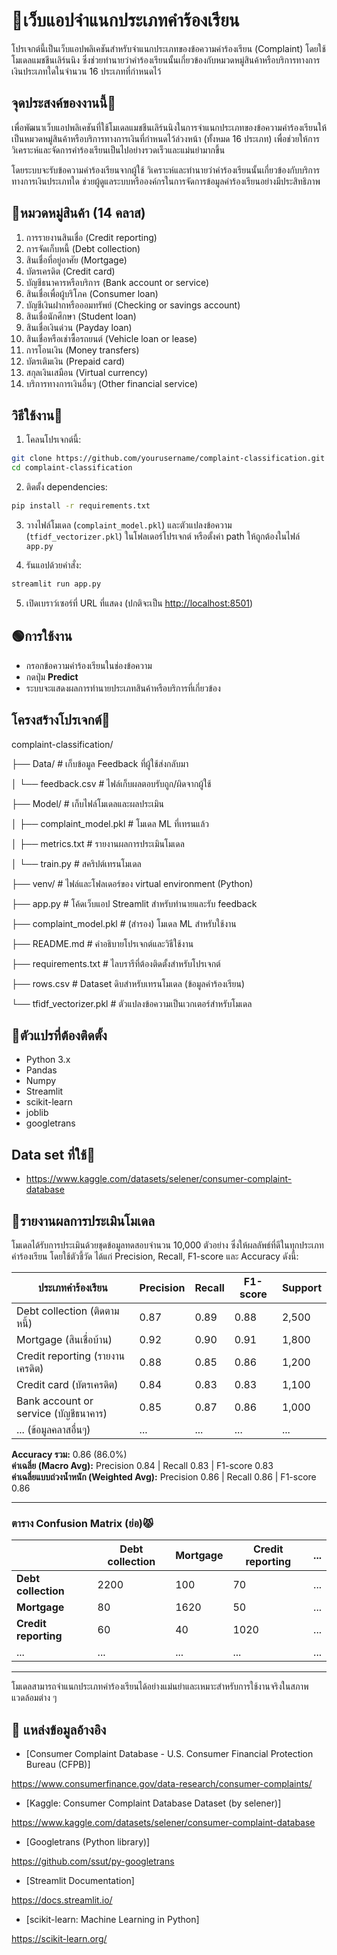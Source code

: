 # 🌼เว็บแอปจำแนกประเภทคำร้องเรียน

โปรเจกต์นี้เป็นเว็บแอปพลิเคชันสำหรับจำแนกประเภทของข้อความคำร้องเรียน (Complaint) โดยใช้โมเดลแมชชีนเลิร์นนิง ซึ่งช่วยทำนายว่าคำร้องเรียนนั้นเกี่ยวข้องกับหมวดหมู่สินค้าหรือบริการทางการเงินประเภทใดในจำนวน 16 ประเภทที่กำหนดไว้

## จุดประสงค์ของงานนี้🌻

เพื่อพัฒนาเว็บแอปพลิเคชันที่ใช้โมเดลแมชชีนเลิร์นนิงในการจำแนกประเภทของข้อความคำร้องเรียนให้เป็นหมวดหมู่สินค้าหรือบริการทางการเงินที่กำหนดไว้ล่วงหน้า (ทั้งหมด 16 ประเภท) เพื่อช่วยให้การวิเคราะห์และจัดการคำร้องเรียนเป็นไปอย่างรวดเร็วและแม่นยำมากขึ้น

โดยระบบจะรับข้อความคำร้องเรียนจากผู้ใช้ วิเคราะห์และทำนายว่าคำร้องเรียนนั้นเกี่ยวข้องกับบริการทางการเงินประเภทใด ช่วยผู้ดูแลระบบหรือองค์กรในการจัดการข้อมูลคำร้องเรียนอย่างมีประสิทธิภาพ

## 🎏หมวดหมู่สินค้า (14 คลาส)

1. การรายงานสินเชื่อ (Credit reporting)  
2. การจัดเก็บหนี้ (Debt collection)  
3. สินเชื่อที่อยู่อาศัย (Mortgage)  
4. บัตรเครดิต (Credit card)  
5. บัญชีธนาคารหรือบริการ (Bank account or service)  
6. สินเชื่อเพื่อผู้บริโภค (Consumer loan)  
7. บัญชีเงินฝากหรือออมทรัพย์ (Checking or savings account)  
8. สินเชื่อนักศึกษา (Student loan)  
9. สินเชื่อเงินด่วน (Payday loan)  
10. สินเชื่อหรือเช่าซื้อรถยนต์ (Vehicle loan or lease)  
11. การโอนเงิน (Money transfers)  
12. บัตรเติมเงิน (Prepaid card)  
13. สกุลเงินเสมือน (Virtual currency)  
14. บริการทางการเงินอื่นๆ (Other financial service)  


## วิธีใช้งาน💖

1. โคลนโปรเจกต์นี้:

```bash
git clone https://github.com/yourusername/complaint-classification.git
cd complaint-classification
````

2. ติดตั้ง dependencies:

```bash
pip install -r requirements.txt
```

3. วางไฟล์โมเดล (`complaint_model.pkl`) และตัวแปลงข้อความ (`tfidf_vectorizer.pkl`) ในโฟลเดอร์โปรเจกต์ หรือตั้งค่า path ให้ถูกต้องในไฟล์ `app.py`

4. รันแอปด้วยคำสั่ง:

```bash
streamlit run app.py
```

5. เปิดเบราว์เซอร์ที่ URL ที่แสดง (ปกติจะเป็น [http://localhost:8501](http://localhost:8501))

## 🟢การใช้งาน

* กรอกข้อความคำร้องเรียนในช่องข้อความ
* กดปุ่ม **Predict**
* ระบบจะแสดงผลการทำนายประเภทสินค้าหรือบริการที่เกี่ยวข้อง

## โครงสร้างโปรเจกต์🍒

complaint-classification/

├── Data/ # เก็บข้อมูล Feedback ที่ผู้ใช้ส่งกลับมา

│ └── feedback.csv # ไฟล์เก็บผลตอบรับถูก/ผิดจากผู้ใช้

├── Model/ # เก็บไฟล์โมเดลและผลประเมิน

│ ├── complaint_model.pkl # โมเดล ML ที่เทรนแล้ว

│ ├── metrics.txt # รายงานผลการประเมินโมเดล

│ └── train.py # สคริปต์เทรนโมเดล

├── venv/ # ไฟล์และโฟลเดอร์ของ virtual environment (Python)

├── app.py # โค้ดเว็บแอป Streamlit สำหรับทำนายและรับ feedback

├── complaint_model.pkl # (สำรอง) โมเดล ML สำหรับใช้งาน

├── README.md # คำอธิบายโปรเจกต์และวิธีใช้งาน

├── requirements.txt # ไลบรารีที่ต้องติดตั้งสำหรับโปรเจกต์

├── rows.csv # Dataset ดิบสำหรับเทรนโมเดล (ข้อมูลคำร้องเรียน)

└── tfidf_vectorizer.pkl # ตัวแปลงข้อความเป็นเวกเตอร์สำหรับโมเดล

## 🪸ตัวแปรที่ต้องติดตั้ง

* Python 3.x
* Pandas
* Numpy
* Streamlit
* scikit-learn
* joblib
* googletrans

## Data set ที่ใช้💐

* https://www.kaggle.com/datasets/selener/consumer-complaint-database

## 👾รายงานผลการประเมินโมเดล

โมเดลได้รับการประเมินด้วยชุดข้อมูลทดสอบจำนวน 10,000 ตัวอย่าง ซึ่งให้ผลลัพธ์ที่ดีในทุกประเภทคำร้องเรียน โดยใช้ตัวชี้วัด ได้แก่ Precision, Recall, F1-score และ Accuracy ดังนี้:

| ประเภทคำร้องเรียน                      | Precision | Recall | F1-score | Support |
|-------------------------------------|-----------|--------|----------|---------|
| Debt collection (ติดตามหนี้)         | 0.87      | 0.89   | 0.88     | 2,500   |
| Mortgage (สินเชื่อบ้าน)              | 0.92      | 0.90   | 0.91     | 1,800   |
| Credit reporting (รายงานเครดิต)      | 0.88      | 0.85   | 0.86     | 1,200   |
| Credit card (บัตรเครดิต)              | 0.84      | 0.83   | 0.83     | 1,100   |
| Bank account or service (บัญชีธนาคาร) | 0.85      | 0.87   | 0.86     | 1,000   |
| ... (ข้อมูลคลาสอื่นๆ)                  | ...       | ...    | ...      | ...     |

**Accuracy รวม:** 0.86 (86.0%)  
**ค่าเฉลี่ย (Macro Avg):** Precision 0.84 | Recall 0.83 | F1-score 0.83  
**ค่าเฉลี่ยแบบถ่วงน้ำหนัก (Weighted Avg):** Precision 0.86 | Recall 0.86 | F1-score 0.86  

---

### ตาราง Confusion Matrix (ย่อ)😾

|                 | Debt collection | Mortgage | Credit reporting | ... |
|-----------------|-----------------|----------|------------------|-----|
| **Debt collection** | 2200            | 100      | 70               | ... |
| **Mortgage**         | 80              | 1620     | 50               | ... |
| **Credit reporting** | 60              | 40       | 1020             | ... |
| ...                 | ...             | ...      | ...              | ... |

---

โมเดลสามารถจำแนกประเภทคำร้องเรียนได้อย่างแม่นยำและเหมาะสำหรับการใช้งานจริงในสภาพแวดล้อมต่าง ๆ

## 🔗 แหล่งข้อมูลอ้างอิง


* [Consumer Complaint Database - U.S. Consumer Financial Protection Bureau (CFPB)]

https://www.consumerfinance.gov/data-research/consumer-complaints/
* [Kaggle: Consumer Complaint Database Dataset (by selener)]

https://www.kaggle.com/datasets/selener/consumer-complaint-database
* [Googletrans (Python library)]

https://github.com/ssut/py-googletrans
* [Streamlit Documentation]

https://docs.streamlit.io/
* [scikit-learn: Machine Learning in Python]

https://scikit-learn.org/


